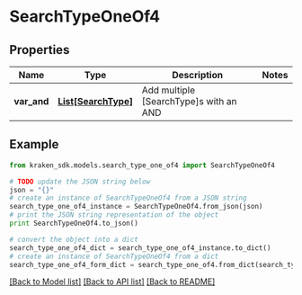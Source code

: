 # SearchTypeOneOf4


## Properties
Name | Type | Description | Notes
------------ | ------------- | ------------- | -------------
**var_and** | [**List[SearchType]**](SearchType.md) | Add multiple [SearchType]s with an AND | 

## Example

```python
from kraken_sdk.models.search_type_one_of4 import SearchTypeOneOf4

# TODO update the JSON string below
json = "{}"
# create an instance of SearchTypeOneOf4 from a JSON string
search_type_one_of4_instance = SearchTypeOneOf4.from_json(json)
# print the JSON string representation of the object
print SearchTypeOneOf4.to_json()

# convert the object into a dict
search_type_one_of4_dict = search_type_one_of4_instance.to_dict()
# create an instance of SearchTypeOneOf4 from a dict
search_type_one_of4_form_dict = search_type_one_of4.from_dict(search_type_one_of4_dict)
```
[[Back to Model list]](../README.md#documentation-for-models) [[Back to API list]](../README.md#documentation-for-api-endpoints) [[Back to README]](../README.md)


